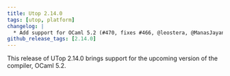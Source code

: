 ```yaml
---
title: Utop 2.14.0
tags: [utop, platform]
changelog: |
  * Add support for OCaml 5.2 (#470, fixes #466, @leostera, @ManasJayanth, @huwaireb)
github_release_tags: [2.14.0]
---
```


This release of UTop 2.14.0 brings support for the upcoming version of the compiler, OCaml 5.2.
